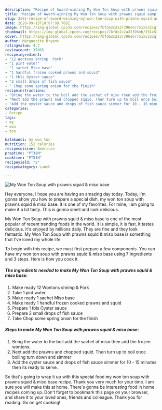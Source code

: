 ```yaml
---
description: "Recipe of Award-winning My Won Ton Soup with prawns squid &amp;amp; miso base"
title: "Recipe of Award-winning My Won Ton Soup with prawns squid &amp;amp; miso base"
slug: 2581-recipe-of-award-winning-my-won-ton-soup-with-prawns-squid-and-amp-miso-base
date: 2020-09-13T18:07:08.768Z
image: https://img-global.cpcdn.com/recipes/7bfde2c2a37396eb/751x532cq70/my-won-ton-soup-with-prawns-squid-miso-base-recipe-main-photo.jpg
thumbnail: https://img-global.cpcdn.com/recipes/7bfde2c2a37396eb/751x532cq70/my-won-ton-soup-with-prawns-squid-miso-base-recipe-main-photo.jpg
cover: https://img-global.cpcdn.com/recipes/7bfde2c2a37396eb/751x532cq70/my-won-ton-soup-with-prawns-squid-miso-base-recipe-main-photo.jpg
author: Marguerite Bryant
ratingvalue: 4.7
reviewcount: 37005
recipeingredient:
- "12 Wontons shrimp  Pork"
- "1 pint water"
- "1 sachet Miso base"
- "1 handful frozen cooked prawns and squid"
- "1 tbls Oyster sauce"
- "2 small drops of fish sauce"
- " Chop some spring onion for the finish"
recipeinstructions:
- "Bring the water to the boil add the sachet of miso then add the frozen wontons."
- "Next add the prawns and chopped squid. Then turn up to boil once boiling turn down and simmer"
- "Add the oyster sauce and drops of fish sauce simmer for 10 - 15 minutes then its ready to serve."
categories:
- Recipe
tags:
- my
- won
- ton

katakunci: my won ton 
nutrition: 152 calories
recipecuisine: American
preptime: "PT38M"
cooktime: "PT51M"
recipeyield: "2"
recipecategory: Lunch

---
```



![My Won Ton Soup with prawns squid &amp; miso base](https://img-global.cpcdn.com/recipes/7bfde2c2a37396eb/751x532cq70/my-won-ton-soup-with-prawns-squid-miso-base-recipe-main-photo.jpg)

Hey everyone, I hope you are having an amazing day today. Today, I'm gonna show you how to prepare a special dish, my won ton soup with prawns squid &amp; miso base. It is one of my favorites. For mine, I am going to make it a bit tasty. This is gonna smell and look delicious.



My Won Ton Soup with prawns squid &amp; miso base is one of the most popular of recent trending foods in the world. It is simple, it is fast, it tastes delicious. It's enjoyed by millions daily. They are fine and they look fantastic. My Won Ton Soup with prawns squid &amp; miso base is something that I've loved my whole life.


To begin with this recipe, we must first prepare a few components. You can have my won ton soup with prawns squid &amp; miso base using 7 ingredients and 3 steps. Here is how you cook it.

<!--inarticleads1-->

##### The ingredients needed to make My Won Ton Soup with prawns squid &amp; miso base:

1. Make ready 12 Wontons shrimp &amp; Pork
1. Take 1 pint water
1. Make ready 1 sachet Miso base
1. Make ready 1 handful frozen cooked prawns and squid
1. Prepare 1 tbls Oyster sauce
1. Prepare 2 small drops of fish sauce
1. Take  Chop some spring onion for the finish




<!--inarticleads2-->

##### Steps to make My Won Ton Soup with prawns squid &amp; miso base:

1. Bring the water to the boil add the sachet of miso then add the frozen wontons.
1. Next add the prawns and chopped squid. Then turn up to boil once boiling turn down and simmer
1. Add the oyster sauce and drops of fish sauce simmer for 10 - 15 minutes then its ready to serve.




So that's going to wrap it up with this special food my won ton soup with prawns squid &amp; miso base recipe. Thank you very much for your time. I am sure you will make this at home. There's gonna be interesting food in home recipes coming up. Don't forget to bookmark this page on your browser, and share it to your loved ones, friends and colleague. Thank you for reading. Go on get cooking!
